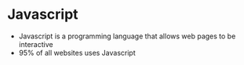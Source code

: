 # Javascript
- Javascript is a programming language that allows web pages to be interactive
- 95% of all websites uses Javascript
